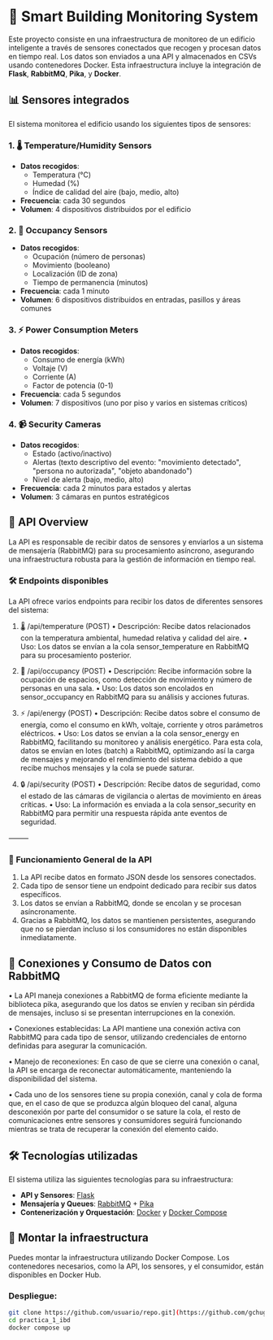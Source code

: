 # 📡 Smart Building Monitoring System

Este proyecto consiste en una infraestructura de monitoreo de un edificio inteligente a través de sensores conectados que recogen y procesan datos en tiempo real. Los datos son enviados a una API y almacenados en CSVs usando contenedores Docker. Esta infraestructura incluye la integración de **Flask**, **RabbitMQ**, **Pika**, y **Docker**.

## 📊 Sensores integrados

El sistema monitorea el edificio usando los siguientes tipos de sensores:

### 1. 🌡️ Temperature/Humidity Sensors
- **Datos recogidos**: 
  - Temperatura (°C)
  - Humedad (%)
  - Índice de calidad del aire (bajo, medio, alto)
- **Frecuencia**: cada 30 segundos
- **Volumen**: 4 dispositivos distribuidos por el edificio

### 2. 👥 Occupancy Sensors
- **Datos recogidos**:
  - Ocupación (número de personas)
  - Movimiento (booleano)
  - Localización (ID de zona)
  - Tiempo de permanencia (minutos)
- **Frecuencia**: cada 1 minuto
- **Volumen**: 6 dispositivos distribuidos en entradas, pasillos y áreas comunes

### 3. ⚡ Power Consumption Meters
- **Datos recogidos**:
  - Consumo de energía (kWh)
  - Voltaje (V)
  - Corriente (A)
  - Factor de potencia (0-1)
- **Frecuencia**: cada 5 segundos
- **Volumen**: 7 dispositivos (uno por piso y varios en sistemas críticos)

### 4. 📹 Security Cameras
- **Datos recogidos**:
  - Estado (activo/inactivo)
  - Alertas (texto descriptivo del evento: "movimiento detectado", "persona no autorizada", "objeto abandonado")
  - Nivel de alerta (bajo, medio, alto)
- **Frecuencia**: cada 2 minutos para estados y alertas
- **Volumen**: 3 cámaras en puntos estratégicos
## 🔌 API Overview

La API es responsable de recibir datos de sensores y enviarlos a un sistema de mensajería (RabbitMQ) para su procesamiento asíncrono, asegurando una infraestructura robusta para la gestión de información en tiempo real.

### 🛠️ Endpoints disponibles

La API ofrece varios endpoints para recibir los datos de diferentes sensores del sistema:

1. 🌡️ /api/temperature (POST)
	•	Descripción: Recibe datos relacionados con la temperatura ambiental, humedad relativa y calidad del aire.
	•	Uso: Los datos se envían a la cola sensor_temperature en RabbitMQ para su procesamiento posterior.

2. 👥 /api/occupancy (POST)
	•	Descripción: Recibe información sobre la ocupación de espacios, como detección de movimiento y número de personas en una sala.
	•	Uso: Los datos son encolados en sensor_occupancy en RabbitMQ para su análisis y acciones futuras.

3. ⚡ /api/energy (POST)
	•	Descripción: Recibe datos sobre el consumo de energía, como el consumo en kWh, voltaje, corriente y otros parámetros eléctricos.
	•	Uso: Los datos se envían a la cola sensor_energy en RabbitMQ, facilitando su monitoreo y análisis energético. Para esta cola, datos se envían en lotes (batch) a RabbitMQ, optimizando así la carga de mensajes y mejorando el rendimiento del sistema debido a que recibe muchos mensajes y la cola se puede saturar.

4. 🔒 /api/security (POST)
	•	Descripción: Recibe datos de seguridad, como el estado de las cámaras de vigilancia o alertas de movimiento en áreas críticas.
	•	Uso: La información es enviada a la cola sensor_security en RabbitMQ para permitir una respuesta rápida ante eventos de seguridad.

⸻

### 🚀 Funcionamiento General de la API
1.	La API recibe datos en formato JSON desde los sensores conectados.
2.	Cada tipo de sensor tiene un endpoint dedicado para recibir sus datos específicos.
3.	Los datos se envían a RabbitMQ, donde se encolan y se procesan asíncronamente.
4.	Gracias a RabbitMQ, los datos se mantienen persistentes, asegurando que no se pierdan incluso si los consumidores no están disponibles inmediatamente.

## 🧩 Conexiones y Consumo de Datos con RabbitMQ
• La API maneja conexiones a RabbitMQ de forma eficiente mediante la biblioteca pika, asegurando que los datos se envíen y reciban sin pérdida de mensajes, incluso si se presentan interrupciones en la conexión.

• Conexiones establecidas: La API mantiene una conexión activa con RabbitMQ para cada tipo de sensor, utilizando credenciales de entorno definidas para asegurar la comunicación.

• Manejo de reconexiones: En caso de que se cierre una conexión o canal, la API se encarga de reconectar automáticamente, manteniendo la disponibilidad del sistema.

• Cada uno de los sensores tiene su propia conexión, canal y cola de forma que, en el caso de que se produzca algún bloqueo del canal, alguna desconexión por parte del consumidor o se sature la cola, el resto de comunicaciones entre sensores y consumidores seguirá funcionando mientras se trata de recuperar la conexión del elemento caido.

## 🛠️ Tecnologías utilizadas

El sistema utiliza las siguientes tecnologías para su infraestructura:

- **API y Sensores**: [Flask](https://flask.palletsprojects.com/)
- **Mensajería y Queues**: [RabbitMQ](https://www.rabbitmq.com/) + [Pika](https://pika.readthedocs.io/en/stable/)
- **Contenerización y Orquestación**: [Docker](https://www.docker.com/) y [Docker Compose](https://docs.docker.com/compose/)

## 🚀 Montar la infraestructura

Puedes montar la infraestructura utilizando Docker Compose. Los contenedores necesarios, como la API, los sensores, y el consumidor, están disponibles en Docker Hub.

### Despliegue:
   ```bash
   git clone https://github.com/usuario/repo.git](https://github.com/gchugo/practica_1_ibd.git
   cd practica_1_ibd
   docker compose up
   ```
